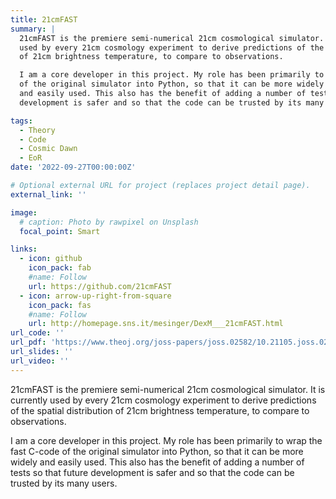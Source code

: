 ```yaml
---
title: 21cmFAST
summary: |
  21cmFAST is the premiere semi-numerical 21cm cosmological simulator. It is currently 
  used by every 21cm cosmology experiment to derive predictions of the spatial distribution 
  of 21cm brightness temperature, to compare to observations.

  I am a core developer in this project. My role has been primarily to wrap the fast C-code 
  of the original simulator into Python, so that it can be more widely 
  and easily used. This also has the benefit of adding a number of tests so that future
  development is safer and so that the code can be trusted by its many users.

tags:
  - Theory
  - Code
  - Cosmic Dawn
  - EoR
date: '2022-09-27T00:00:00Z'

# Optional external URL for project (replaces project detail page).
external_link: ''

image:
  # caption: Photo by rawpixel on Unsplash
  focal_point: Smart

links:
  - icon: github
    icon_pack: fab
    #name: Follow
    url: https://github.com/21cmFAST
  - icon: arrow-up-right-from-square
    icon_pack: fas
    #name: Follow
    url: http://homepage.sns.it/mesinger/DexM___21cmFAST.html
url_code: ''
url_pdf: 'https://www.theoj.org/joss-papers/joss.02582/10.21105.joss.02582.pdf'
url_slides: ''
url_video: ''
---
```



21cmFAST is the premiere semi-numerical 21cm cosmological simulator. It is currently 
used by every 21cm cosmology experiment to derive predictions of the spatial distribution 
of 21cm brightness temperature, to compare to observations.

I am a core developer in this project. My role has been primarily to wrap the fast C-code 
of the original simulator into Python, so that it can be more widely 
and easily used. This also has the benefit of adding a number of tests so that future
development is safer and so that the code can be trusted by its many users.
